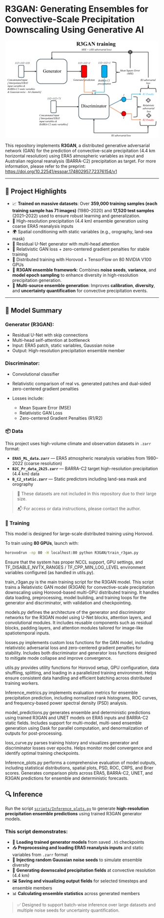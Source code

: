 # R3GAN: Generating Ensembles for Convective-Scale Precipitation Downscaling Using Generative AI

![Training framework](docs/GAN_training.png)

This repository implements **R3GAN**, a distributed generative adversarial network (GAN) for the prediction of convective-scale precipitation (4.4 km horizontal resolution) using ERA5 atmospheric variables as input and Australian regional reanalysis (BARRA-C2) precipitation as target. For more information, please refer to the preprint: https://doi.org/10.22541/essoar.174802957.72376154/v1

---

## 📌 Project Highlights
- 📈 **Trained on massive datasets**: Over **359,000 training samples (each training sample has 71 images)** (1980–2020) and **17,520 test samples** (2021–2022) used to ensure robust learning and generalization.
- 🎯 High-resolution precipitation (4.4 km) ensemble generation using coarse ERA5 reanalysis inputs
- 🌍 Spatial conditioning with static variables (e.g., orography, land-sea mask)
- 🧠 Residual U-Net generator with multi-head attention
- 🧪 Relativistic GAN loss + zero-centered gradient penalties for stable training
- 🚀 Distributed training with Horovod + TensorFlow on 80 NVIDIA V100 GPUs
- 🧬 **R3GAN ensemble framework**: Combines **noise seeds**, **variance**, and **model epoch sampling** to enhance diversity in high-resolution precipitation generation.
- 🔁 **Multi-source ensemble generation**: Improves **calibration**, **diversity**, and **uncertainty quantification** for convective precipitation events.

---

## 🧠 Model Summary

### Generator (R3GAN):
- Residual U-Net with skip connections
- Multi-head self-attention at bottleneck
- Input: ERA5 patch, static variables, Gaussian noise
- Output: High-resolution precipitation ensemble member

### Discriminator:
- Convolutional classifier
- Relativistic comparison of real vs. generated patches and dual-sided zero-centered gradient penalties

- Losses include:
  - Mean Square Error (MSE)
  - Relativistic GAN Loss
  - Zero-centered Gradient Penalties (R1/R2)

### 📦 Data

This project uses high-volume climate and observation datasets in `.zarr` format:

- **`ERA5_ML_data.zarr`** — ERA5 atmospheric reanalysis variables from 1980–2022 (coarse resolution)
- **`B2C_Pr_data_2k25.zarr`** — BARRA-C2 target high-resolution precipitation (4.4 km) data
- **`B_C2_static.zarr`** — Static predictors including land-sea mask and orography

> 📁 These datasets are not included in this repository due to their large size.
>  
> 📬 For access or data instructions, please contact the author.
>
### 🚀 Training

This model is designed for large-scale distributed training using Horovod.

To train using **80 GPUs**, launch with:

```bash
horovodrun -np 80 -H localhost:80 python R3GAN/train_r3gan.py
```
Ensure that the system has proper NCCL support, GPU settings, and TF_DISABLE_NVTX_RANGES / TF_CPP_MIN_LOG_LEVEL environment variables configured (as handled in utils.py).

train_r3gan.py is the main training script for the R3GAN model. This script trains a Relativistic GAN model (R3GAN) for convective-scale precipitation downscaling using Horovod-based multi-GPU distributed training. It handles data loading, preprocessing, model building, and training loops for the generator and discriminator, with validation and checkpointing.

models.py defines the architecture of the generator and discriminator networks for the R3GAN model using U-Net blocks, attention layers, and convolutional modules. It includes reusable components such as residual blocks, padding layers, and attention modules tailored for image-like spatiotemporal inputs.

losses.py implements custom loss functions for the GAN model, including relativistic adversarial loss and zero-centered gradient penalties for stability. Includes both discriminator and generator loss functions designed to mitigate mode collapse and improve convergence.

utils.py provides utility functions for Horovod setup, GPU configuration, data shuffling, splitting, and loading in a parallelized training environment. Helps ensure consistent data handling and efficient batching across distributed training workers.

Inference_metrics.py implements evaluation metrics for ensemble precipitation prediction, including normalized rank histograms, ROC curves, and frequency-based power spectral density (PSD) analysis.

model_predictions.py generates ensemble and deterministic predictions using trained R3GAN and UNET models on ERA5 inputs and BARRA-C2 static fields. Includes support for multi-model, multi-seed ensemble generation using Dask for parallel computation, and denormalization of outputs for post-processing.

loss_curve.py parses training history and visualizes generator and discriminator losses over epochs. Helps monitor model convergence and identify optimal training checkpoints.

Inference_plots.py performs a comprehensive evaluation of model outputs, including statistical distributions, spatial plots, PSD, ROC, CRPS, and Brier scores. Generates comparison plots across ERA5, BARRA-C2, UNET, and R3GAN predictions for ensemble and deterministic forecasts.

## 🔍 Inference

Run the script [`scripts/Inference_plots.py`](scripts/Inference_plots.py) to generate **high-resolution precipitation ensemble predictions** using trained R3GAN generator models.

### This script demonstrates:

- 🔄 **Loading trained generator models** from saved `.h5` checkpoints
- 📥 **Preprocessing and loading ERA5 reanalysis inputs** and static variables from `.zarr` format
- 🎲 **Injecting random Gaussian noise seeds** to simulate ensemble diversity
- 🎯 **Generating downscaled precipitation fields** at convective resolution (4.4 km)
- 🖼️ **Saving and visualizing output fields** for selected timesteps and ensemble members
- 📊 **Calculating ensemble statistics** across generated members

> ✅ Designed to support batch-wise inference over large datasets and multiple noise seeds for uncertainty quantification.


